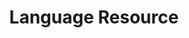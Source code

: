 ---
title: "Language Resource"

categories: ['']

tags: ['Language', 'Resource']

arwords: 'مَورِد لغوي'

arexps: []

enwords: ['Language Resource']

enexps: []

arlexicons: 'و'

enlexicons: 'L'

authors: ['Ruqayya Roshdy']

translators: ['']

citations: 'تطبيقات أساسية في المعالجة الآلية للغة العربية'

sources: 'مركز الملك عبدالله بن عبدالعزيز الدولي لخدمة اللغة العربية'

word: "true"

slug: ""
---